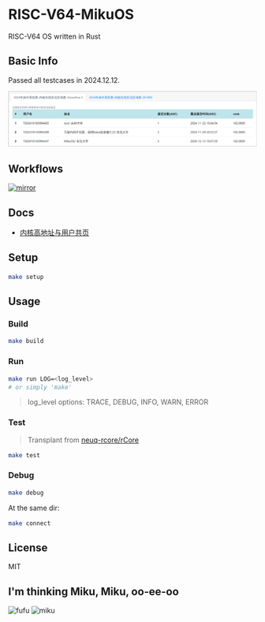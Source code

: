 # RISC-V64-MikuOS

RISC-V64 OS written in Rust

## Basic Info

Passed all testcases in 2024.12.12.

![score](docs/assets/score.png)

## Workflows

[![mirror](https://github.com/Yttehs-HDX/RISCV64-MikuOS/actions/workflows/mirror.yml/badge.svg)](https://github.com/Yttehs-HDX/RISCV64-MikuOS/blob/main/.github/workflows/mirror.yml)

## Docs

- [内核高地址与用户共页](./docs/kernel_high_address_and_shared_memory_space.md)

## Setup

```bash
make setup
```

## Usage

### Build

```bash
make build
```

### Run

```bash
make run LOG=<log_level>
# or simply 'make'
```

> log_level options: TRACE, DEBUG, INFO, WARN, ERROR

### Test

> Transplant from [neuq-rcore/rCore](https://github.com/neuq-rcore/rCore)

```bash
make test
```

### Debug

```bash
make debug
```

At the same dir:

```bash
make connect
```

## License

MIT

## I'm thinking Miku, Miku, oo-ee-oo

![fufu](docs/assets/fufu.jpg)
![miku](docs/assets/miku.jpg)
